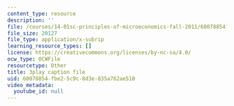 ```yaml
---
content_type: resource
description: ''
file: /courses/14-01sc-principles-of-microeconomics-fall-2011/60078854fbe25c9c8d3e835a762ae510_WRuAAoyEmY0.vtt
file_size: 20127
file_type: application/x-subrip
learning_resource_types: []
license: https://creativecommons.org/licenses/by-nc-sa/4.0/
ocw_type: OCWFile
resourcetype: Other
title: 3play caption file
uid: 60078854-fbe2-5c9c-8d3e-835a762ae510
video_metadata:
  youtube_id: null
---
```


